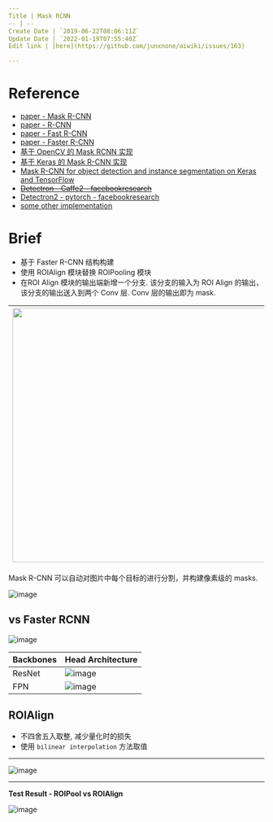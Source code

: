 ```yaml
---
Title | Mask RCNN
-- | --
Create Date | `2019-06-22T08:06:11Z`
Update Date | `2022-01-19T07:55:40Z`
Edit link | [here](https://github.com/junxnone/aiwiki/issues/163)

---
```

# Reference

- [paper - Mask R-CNN](https://arxiv.org/abs/1703.06870)
- [paper - R-CNN](https://arxiv.org/abs/1311.2524)
- [paper - Fast R-CNN](https://arxiv.org/abs/1504.08083)
- [paper - Faster R-CNN](https://arxiv.org/abs/1506.01497)
- [基于 OpenCV 的 Mask RCNN 实现](https://www.aiuai.cn/aifarm1178.html)
- [基于 Keras 的 Mask R-CNN 实现](https://www.aiuai.cn/aifarm1180.html)
- [Mask R-CNN for object detection and instance segmentation on Keras and TensorFlow](https://github.com/matterport/Mask_RCNN)
- [~~Detectron - Caffe2 - facebookresearch~~](https://github.com/facebookresearch/Detectron)
- [Detectron2 - pytorch - facebookresearch](https://github.com/facebookresearch/detectron2)
- [some other implementation](https://detectron2.readthedocs.io/notes/benchmarks.html)

# Brief
- 基于 Faster R-CNN 结构构建
- 使用 ROIAlign 模块替换 ROIPooling 模块
- 在ROI Align 模块的输出端新增一个分支. 该分支的输入为 ROI Align 的输出，该分支的输出送入到两个 Conv 层. Conv 层的输出即为 mask.

<img src="https://user-images.githubusercontent.com/2216970/70237532-67b0c400-17a2-11ea-9a1c-fe6e5b1d7e8c.png" width="500px"> | ![image](https://user-images.githubusercontent.com/2216970/59961293-57649f80-9508-11e9-8183-66c011c42fb8.png) 
-- | --

Mask R-CNN 可以自动对图片中每个目标的进行分割，并构建像素级的 masks.

![image](https://user-images.githubusercontent.com/2216970/59961247-cee5ff00-9507-11e9-9b1c-f023cb5ed489.png)



## vs Faster RCNN

![image](https://user-images.githubusercontent.com/2216970/70590023-589b9d00-1c0c-11ea-8644-d572beced697.png)


Backbones | Head Architecture
-- | --
ResNet | ![image](https://user-images.githubusercontent.com/2216970/70237846-ff161700-17a2-11ea-8768-71496bb57644.png)
FPN | ![image](https://user-images.githubusercontent.com/2216970/70237878-0b01d900-17a3-11ea-9d2d-3da2e3554a45.png)

## ROIAlign
- 不四舍五入取整, 减少量化时的损失
- 使用 `bilinear interpolation` 方法取值

---
![image](https://user-images.githubusercontent.com/2216970/70972836-483d6380-20df-11ea-8e49-6ddc296ade1e.png)

---
**Test Result - ROIPool vs ROIAlign**

![image](https://user-images.githubusercontent.com/2216970/70973076-e16c7a00-20df-11ea-83d1-f05d43d95bb4.png)


